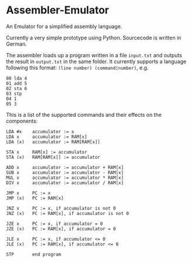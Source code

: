 # Assembler-Emulator
An Emulator for a simplified assembly language.

Currently a very simple prototype using Python. Sourcecode is written in German. 

The assembler loads up a program written in a file `input.txt` and outputs the result in `output.txt` in the same folder.
It currently supports a language following this format: 
`(line number) (command|number)`, e.g. 
```
00 lda 4
01 add 5
02 sta 6
03 stp
04 1
05 3
```

This is a list of the supported commands and their effects on the components:
```
LDA #x    accumulator := x
LDA x     accumulator := RAM[x]
LDA (x)   accumulator := RAM[RAM[x]]

STA x     RAM[x] := accumulator
STA (x)   RAM[RAM[x]] := accumulator

ADD x     accumulator := accumulator + RAM[x]
SUB x     accumulator := accumulator - RAM[x]
MUL x     accumulator := accumulator * RAM[x]
DIV x     accumulator := accumulator / RAM[x]

JMP x     PC := x
JMP (x)   PC := RAM[x]

JNZ x     PC := x, if accumulator is not 0
JNZ (x)   PC := RAM[x], if accumulator is not 0

JZE x     PC := x, if accumulator = 0
JZE (x)   PC := RAM[x], if accumulator = 0

JLE x     PC := x, if accumulator <= 0
JLE (x)   PC := RAM[x], if accumulator <= 0

STP       end program
```
